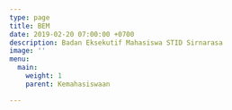 ```yaml
---
type: page
title: BEM
date: 2019-02-20 07:00:00 +0700
description: Badan Eksekutif Mahasiswa STID Sirnarasa
image: ''
menu:
  main:
    weight: 1
    parent: Kemahasiswaan

---
```

